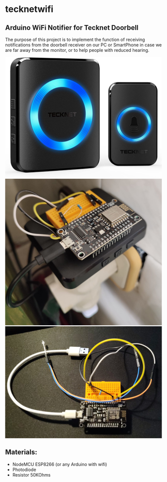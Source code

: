 # tecknetwifi
## Arduino WiFi Notifier for Tecknet Doorbell

The purpose of this project is to implement the function of receiving notifications from the doorbell receiver on our PC or SmartPhone in case we are far away from the monitor, or to help people with reduced hearing.

![Alt text](images/tecknet.jpg?raw=true)
![Alt text](images/tecknet1.jpg?raw=true)
![Alt text](images/tecknet2.jpg?raw=true)

## Materials:
- NodeMCU ESP8266 (or any Arduino with wifi)
- Photodiode
- Resistor 50KOhms
